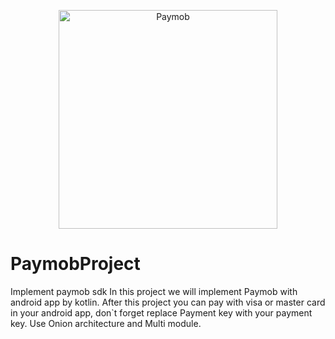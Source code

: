<p align="center">
  <img src="https://paymob.com//8080/uploads/paymob/images/1599746546grid2.png" width="350" title="Paymob">
</p>

# PaymobProject
Implement paymob sdk
In this project we will implement Paymob with android app by kotlin.
After this project you can pay with visa or master card in your android app, don`t forget replace Payment key with your payment key.
Use Onion architecture and Multi module.
